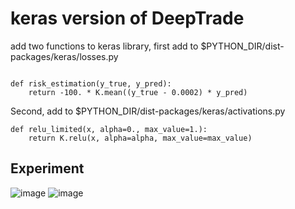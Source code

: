 keras version of DeepTrade
===

add two functions to keras library, first add to $PYTHON_DIR/dist-packages/keras/losses.py
```

def risk_estimation(y_true, y_pred):
    return -100. * K.mean((y_true - 0.0002) * y_pred)

```

Second, add to $PYTHON_DIR/dist-packages/keras/activations.py

```
def relu_limited(x, alpha=0., max_value=1.):
    return K.relu(x, alpha=alpha, max_value=max_value)

```

## Experiment

![image](https://github.com/happynoom/DeepTrade_keras/blob/master/train_loss.png)
![image](https://github.com/happynoom/DeepTrade_keras/blob/master/validation_loss.png)


